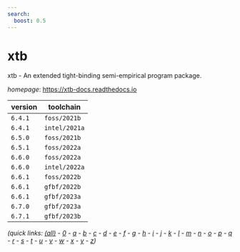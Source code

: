 ```yaml
---
search:
  boost: 0.5
---
```

# xtb

xtb - An extended tight-binding semi-empirical program package.

*homepage*: <https://xtb-docs.readthedocs.io>

version | toolchain
--------|----------
``6.4.1`` | ``foss/2021b``
``6.4.1`` | ``intel/2021a``
``6.5.0`` | ``foss/2021b``
``6.5.1`` | ``foss/2022a``
``6.6.0`` | ``foss/2022a``
``6.6.0`` | ``intel/2022a``
``6.6.1`` | ``foss/2022b``
``6.6.1`` | ``gfbf/2022b``
``6.6.1`` | ``gfbf/2023a``
``6.7.0`` | ``gfbf/2023a``
``6.7.1`` | ``gfbf/2023b``


*(quick links: [(all)](../index.md) - [0](../0/index.md) - [a](../a/index.md) - [b](../b/index.md) - [c](../c/index.md) - [d](../d/index.md) - [e](../e/index.md) - [f](../f/index.md) - [g](../g/index.md) - [h](../h/index.md) - [i](../i/index.md) - [j](../j/index.md) - [k](../k/index.md) - [l](../l/index.md) - [m](../m/index.md) - [n](../n/index.md) - [o](../o/index.md) - [p](../p/index.md) - [q](../q/index.md) - [r](../r/index.md) - [s](../s/index.md) - [t](../t/index.md) - [u](../u/index.md) - [v](../v/index.md) - [w](../w/index.md) - [x](../x/index.md) - [y](../y/index.md) - [z](../z/index.md))*

